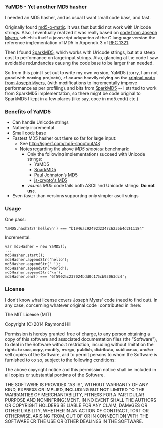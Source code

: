 ### YaMD5 - Yet another MD5 hasher

I needed an MD5 hasher, and as usual I want small code base, and fast.

Originally found [md5-o-matic](https://github.com/trentmillar/md5-o-matic).
It was fast but did not work with Unicode strings.
Also, I eventually realized it was really based on [code from 
Joseph Myers](http://www.myersdaily.org/joseph/javascript/md5-text.html), which 
is itself a javascript adapation of the C language version the reference 
implementation of MD5 in Appendix 3 of 
[RFC 1321](http://www.rfc-editor.org/rfc/rfc1321.txt).

Then I found [SparkMD5](https://github.com/satazor/SparkMD5), which works
with Unicode strings, but at a steep cost to performance on large input strings. 
Also, glancing at the code I saw avoidable redundancies causing the code base 
to be larger than needed.

So from this point I set out to write my own version, YaMD5 (sorry, I am 
not good with naming projects), of course heavily relying on the [original 
code from Joseph Myers](http://www.myersdaily.org/joseph/javascript/md5-text.html), 
(with modifications to incrementally improve performance as per profiling), 
and bits from [SparkMD5](https://github.com/satazor/SparkMD5) -- I started to 
work from SparkMD5 implementation, so there might be code original to 
SparkMD5 I kept in a few places (like say, code in md5.end() etc.)

### Benefits of YaMD5

- Can handle Unicode strings
- Natively incremental
- Small code base
- Fastest MD5 hasher out there so far for large input:
    * See <http://jsperf.com/md5-shootout/48>
    * Notes regarding the above _MD5 shootout_ benchmark:
        - Only the following implementations succeed with Unicode strings:
            * YaMD5
            * [SparkMD5](https://github.com/satazor/SparkMD5)
            * [Paul Johnston's MD5](http://pajhome.org.uk/crypt/md5/md5.html)
            * [js-crypto's MD5](https://github.com/jbt/js-crypto)
        - _valums MD5_ code fails both ASCII and Unicode strings: **Do not use**.
- Even faster than versions supporting only simpler ascii strings

### Usage

One pass:

    YaMD5.hashStr('hello\n') === "b1946ac92492d2347c6235b4d2611184"

Incremental:

    var md5Hasher = new YaMD5();
    ...
    md5Hasher.start();
    md5Hasher.appendStr('hello');
    md5Hasher.appendStr(' ');
    md5Hasher.appendStr('world');
    md5Hasher.appendStr('\n');
    md5Hasher.end() === '6f5902ac237024bdd0c176cb93063dc4';

### License

I don't know what license covers Joseph Myers' code (need
to find out). In any case, concerning whatever original code I contributed in
there:

The MIT License (MIT)

Copyright (C) 2014 Raymond Hill

Permission is hereby granted, free of charge, to any person obtaining a copy
of this software and associated documentation files (the "Software"), to deal
in the Software without restriction, including without limitation the rights
to use, copy, modify, merge, publish, distribute, sublicense, and/or sell
copies of the Software, and to permit persons to whom the Software is
furnished to do so, subject to the following conditions:

The above copyright notice and this permission notice shall be included in
all copies or substantial portions of the Software.

THE SOFTWARE IS PROVIDED "AS IS", WITHOUT WARRANTY OF ANY KIND, EXPRESS OR
IMPLIED, INCLUDING BUT NOT LIMITED TO THE WARRANTIES OF MERCHANTABILITY,
FITNESS FOR A PARTICULAR PURPOSE AND NONINFRINGEMENT. IN NO EVENT SHALL THE
AUTHORS OR COPYRIGHT HOLDERS BE LIABLE FOR ANY CLAIM, DAMAGES OR OTHER
LIABILITY, WHETHER IN AN ACTION OF CONTRACT, TORT OR OTHERWISE, ARISING FROM,
OUT OF OR IN CONNECTION WITH THE SOFTWARE OR THE USE OR OTHER DEALINGS IN
THE SOFTWARE.
